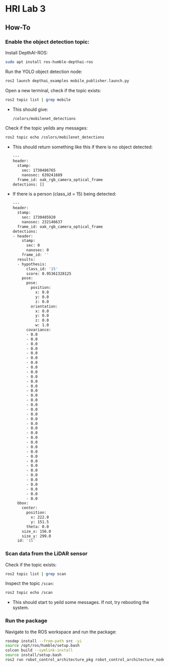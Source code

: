 # HRI Lab 3

## How-To

### Enable the object detection topic:

Install DepthAI-ROS:

```bash
sudo apt install ros-humble-depthai-ros
```

Run the YOLO object detection node:

```bash
ros2 launch depthai_examples mobile_publisher.launch.py
```

Open a new terminal, check if the topic exists:

```bash
ros2 topic list | grep mobile
```

- This should give:
  ```bash
  /colors/mobilenet_detections
  ```

Check if the topic yeilds any messages:
```bash
ros2 topic echo /colors/mobilenet_detections
```

- This should return something like this if there is no object detected:

  ```bash
  ---
  header:
    stamp:
      sec: 1730486765
      nanosec: 639241689
    frame_id: oak_rgb_camera_optical_frame
  detections: []
  ```

- If there is a person (class_id = 15) being detected:
  ```bash
  ---
  header:
    stamp:
      sec: 1730485920
      nanosec: 232146637
    frame_id: oak_rgb_camera_optical_frame
  detections:
  - header:
      stamp:
        sec: 0
        nanosec: 0
      frame_id: ''
    results:
    - hypothesis:
        class_id: '15'
        score: 0.95361328125
      pose:
        pose:
          position:
            x: 0.0
            y: 0.0
            z: 0.0
          orientation:
            x: 0.0
            y: 0.0
            z: 0.0
            w: 1.0
        covariance:
        - 0.0
        - 0.0
        - 0.0
        - 0.0
        - 0.0
        - 0.0
        - 0.0
        - 0.0
        - 0.0
        - 0.0
        - 0.0
        - 0.0
        - 0.0
        - 0.0
        - 0.0
        - 0.0
        - 0.0
        - 0.0
        - 0.0
        - 0.0
        - 0.0
        - 0.0
        - 0.0
        - 0.0
        - 0.0
        - 0.0
        - 0.0
        - 0.0
        - 0.0
        - 0.0
        - 0.0
        - 0.0
        - 0.0
        - 0.0
        - 0.0
        - 0.0
    bbox:
      center:
        position:
          x: 222.0
          y: 151.5
        theta: 0.0
      size_x: 156.0
      size_y: 299.0
    id: '15'
  ```

### Scan data from the LiDAR sensor

Check if the topic exists:

```bash
ros2 topic list | grep scan
```

Inspect the topic `/scan`:

```bash
ros2 topic echo /scan
```
- This should start to yeild some messages. If not, try rebooting the system.

### Run the package

Navigate to the ROS workspace and run the package:

```bash
rosdep install --from-path src -yi
source /opt/ros/humble/setup.bash
colcon build --symlink-install
source install/setup.bash
ros2 run robot_control_architecture_pkg robot_control_architecture_node
```
